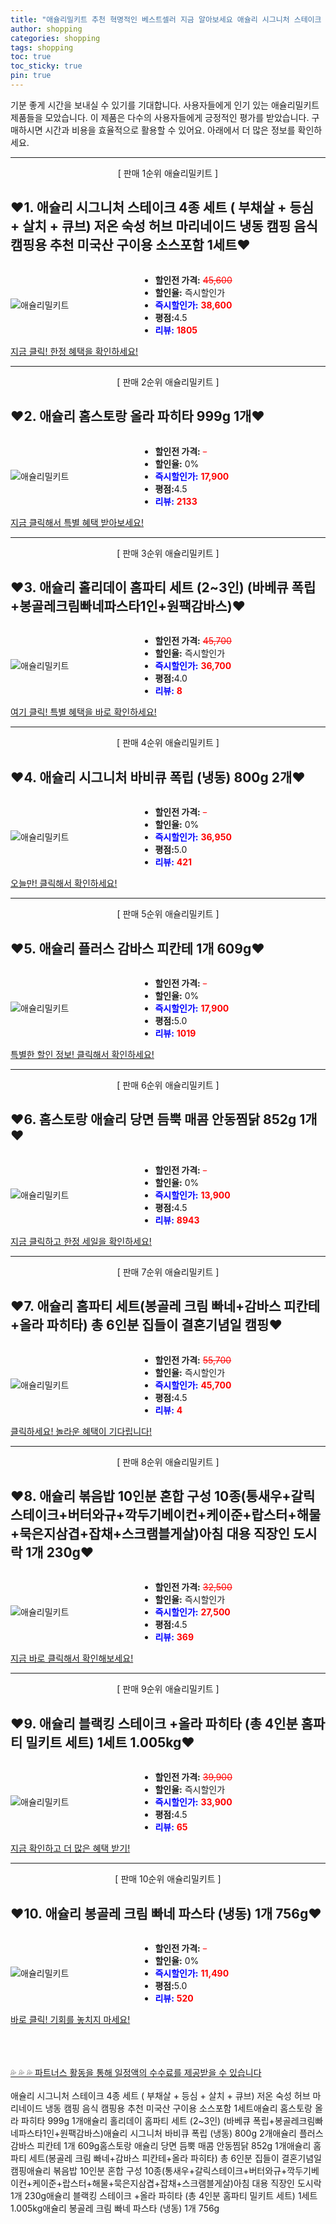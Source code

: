 ```yaml
---
title: "애슐리밀키트 추천 혁명적인 베스트셀러 지금 알아보세요 애슐리 시그니처 스테이크 4종 세트"
author: shopping
categories: shopping
tags: shopping
toc: true
toc_sticky: true
pin: true
---
```

기분 좋게 시간을 보내실 수 있기를 기대합니다. 사용자들에게 인기 있는 애슐리밀키트 제품들을 모았습니다. 이 제품은 다수의 사용자들에게 긍정적인 평가를 받았습니다. 구매하시면 시간과 비용을 효율적으로 활용할 수 있어요. 아래에서 더 많은 정보를 확인하세요.

---
<p class="toplist" style="margin: 0 auto; display: block; width: fit-content;">[ 판매 1순위 애슐리밀키트 ]</p>

<h2><strong>❤️1. 애슐리 시그니처 스테이크 4종 세트 ( 부채살 + 등심 + 살치 + 큐브) 저온 숙성 허브 마리네이드 냉동 캠핑 음식 캠핑용 추천 미국산 구이용 소스포함 1세트❤️</strong></h2>

<div style="display: flex; align-items: center;">
    <div style="flex: 0.4;">
        <img src="https://thumbnail10.coupangcdn.com/thumbnails/remote/230x230ex/image/vendor_inventory/a2eb/7a65e2fe16809ee9c1f2495fce039d2e677d76e1ce57e5d1735060fba3b2.jpg" alt="애슐리밀키트" style="max-width: 100%;">
    </div>
    <div style="flex: 0.6; margin-left: 10px;">
        <ul>
            <li><strong>할인전 가격:</strong> <del style="color: red;">45,600</del></li>
            <li><strong>할인율:</strong> 즉시할인가</li>
            <li><span style='color:blue'><strong>즉시할인가:</strong></span> <span style='color:red'><strong>38,600</strong></span></li>
            <li><strong>평점:</strong>4.5</li>
            <li><span style='color:blue'><strong>리뷰:</strong></span> <span style='color:red'><strong>1805</strong></span></li>
        </ul>
    </div>
</div>
<div class="center">
    <a href="https://selin100587.github.io?lptag=AF9450613&subid=githubio&pageKey=7786500495&traceid=V0-153&itemId=9739420813&vendorItemId=88616592813" class="myButton">
        지금 클릭! 한정 혜택을 확인하세요!
    </a>
</div>


---
<p class="toplist" style="margin: 0 auto; display: block; width: fit-content;">[ 판매 2순위 애슐리밀키트 ]</p>

<h2><strong>❤️2. 애슐리 홈스토랑 올라 파히타 999g 1개❤️</strong></h2>

<div style="display: flex; align-items: center;">
    <div style="flex: 0.4;">
        <img src="https://thumbnail8.coupangcdn.com/thumbnails/remote/230x230ex/image/retail/images/1241617493828160-82cf6d2f-8b20-44eb-8e87-e7c612fd64d8.jpg" alt="애슐리밀키트" style="max-width: 100%;">
    </div>
    <div style="flex: 0.6; margin-left: 10px;">
        <ul>
            <li><strong>할인전 가격:</strong> <del style="color: red;">-</del></li>
            <li><strong>할인율:</strong> 0%</li>
            <li><span style='color:blue'><strong>즉시할인가:</strong></span> <span style='color:red'><strong>17,900</strong></span></li>
            <li><strong>평점:</strong>4.5</li>
            <li><span style='color:blue'><strong>리뷰:</strong></span> <span style='color:red'><strong>2133</strong></span></li>
        </ul>
    </div>
</div>
<div class="center">
    <a href="https://selin100587.github.io?lptag=AF9450613&subid=githubio&pageKey=2359443076&traceid=V0-153&itemId=4095200584&vendorItemId=72079178680" class="myButton">
        지금 클릭해서 특별 혜택 받아보세요!
    </a>
</div>


---
<p class="toplist" style="margin: 0 auto; display: block; width: fit-content;">[ 판매 3순위 애슐리밀키트 ]</p>

<h2><strong>❤️3. 애슐리 홀리데이 홈파티 세트 (2~3인) (바베큐 폭립+봉골레크림빠네파스타1인+원팩감바스)❤️</strong></h2>

<div style="display: flex; align-items: center;">
    <div style="flex: 0.4;">
        <img src="https://thumbnail8.coupangcdn.com/thumbnails/remote/230x230ex/image/vendor_inventory/c66a/a656118bb2e6f63acce75c0db699df801019fb01cafdbc208f73b437dbdf.jpg" alt="애슐리밀키트" style="max-width: 100%;">
    </div>
    <div style="flex: 0.6; margin-left: 10px;">
        <ul>
            <li><strong>할인전 가격:</strong> <del style="color: red;">45,700</del></li>
            <li><strong>할인율:</strong> 즉시할인가</li>
            <li><span style='color:blue'><strong>즉시할인가:</strong></span> <span style='color:red'><strong>36,700</strong></span></li>
            <li><strong>평점:</strong>4.0</li>
            <li><span style='color:blue'><strong>리뷰:</strong></span> <span style='color:red'><strong>8</strong></span></li>
        </ul>
    </div>
</div>
<div class="center">
    <a href="https://selin100587.github.io?lptag=AF9450613&subid=githubio&pageKey=7972185017&traceid=V0-153&itemId=22086174685&vendorItemId=89133213625" class="myButton">
        여기 클릭! 특별 혜택을 바로 확인하세요!
    </a>
</div>


---
<p class="toplist" style="margin: 0 auto; display: block; width: fit-content;">[ 판매 4순위 애슐리밀키트 ]</p>

<h2><strong>❤️4. 애슐리 시그니처 바비큐 폭립 (냉동) 800g 2개❤️</strong></h2>

<div style="display: flex; align-items: center;">
    <div style="flex: 0.4;">
        <img src="https://thumbnail6.coupangcdn.com/thumbnails/remote/230x230ex/image/retail/images/d36e7a20-d91b-427f-89f7-a2ed7371b5c09217108230244680680.png" alt="애슐리밀키트" style="max-width: 100%;">
    </div>
    <div style="flex: 0.6; margin-left: 10px;">
        <ul>
            <li><strong>할인전 가격:</strong> <del style="color: red;">-</del></li>
            <li><strong>할인율:</strong> 0%</li>
            <li><span style='color:blue'><strong>즉시할인가:</strong></span> <span style='color:red'><strong>36,950</strong></span></li>
            <li><strong>평점:</strong>5.0</li>
            <li><span style='color:blue'><strong>리뷰:</strong></span> <span style='color:red'><strong>421</strong></span></li>
        </ul>
    </div>
</div>
<div class="center">
    <a href="https://selin100587.github.io?lptag=AF9450613&subid=githubio&pageKey=7589819132&traceid=V0-153&itemId=20143506888&vendorItemId=87236840526" class="myButton">
        오늘만! 클릭해서 확인하세요!
    </a>
</div>


---
<p class="toplist" style="margin: 0 auto; display: block; width: fit-content;">[ 판매 5순위 애슐리밀키트 ]</p>

<h2><strong>❤️5. 애슐리 플러스 감바스 피칸테 1개 609g❤️</strong></h2>

<div style="display: flex; align-items: center;">
    <div style="flex: 0.4;">
        <img src="https://thumbnail6.coupangcdn.com/thumbnails/remote/230x230ex/image/retail/images/733012311255286-05f2be8d-e7ca-41c2-be9a-10936e234426.jpg" alt="애슐리밀키트" style="max-width: 100%;">
    </div>
    <div style="flex: 0.6; margin-left: 10px;">
        <ul>
            <li><strong>할인전 가격:</strong> <del style="color: red;">-</del></li>
            <li><strong>할인율:</strong> 0%</li>
            <li><span style='color:blue'><strong>즉시할인가:</strong></span> <span style='color:red'><strong>17,900</strong></span></li>
            <li><strong>평점:</strong>5.0</li>
            <li><span style='color:blue'><strong>리뷰:</strong></span> <span style='color:red'><strong>1019</strong></span></li>
        </ul>
    </div>
</div>
<div class="center">
    <a href="https://selin100587.github.io?lptag=AF9450613&subid=githubio&pageKey=6565459953&traceid=V0-153&itemId=14716851774&vendorItemId=81957567566" class="myButton">
        특별한 할인 정보! 클릭해서 확인하세요!
    </a>
</div>


---
<p class="toplist" style="margin: 0 auto; display: block; width: fit-content;">[ 판매 6순위 애슐리밀키트 ]</p>

<h2><strong>❤️6. 홈스토랑 애슐리 당면 듬뿍 매콤 안동찜닭 852g 1개❤️</strong></h2>

<div style="display: flex; align-items: center;">
    <div style="flex: 0.4;">
        <img src="https://thumbnail8.coupangcdn.com/thumbnails/remote/230x230ex/image/retail/images/197525094871303-eeed5dc0-5d12-4a95-9c11-e12192494aac.jpg" alt="애슐리밀키트" style="max-width: 100%;">
    </div>
    <div style="flex: 0.6; margin-left: 10px;">
        <ul>
            <li><strong>할인전 가격:</strong> <del style="color: red;">-</del></li>
            <li><strong>할인율:</strong> 0%</li>
            <li><span style='color:blue'><strong>즉시할인가:</strong></span> <span style='color:red'><strong>13,900</strong></span></li>
            <li><strong>평점:</strong>4.5</li>
            <li><span style='color:blue'><strong>리뷰:</strong></span> <span style='color:red'><strong>8943</strong></span></li>
        </ul>
    </div>
</div>
<div class="center">
    <a href="https://selin100587.github.io?lptag=AF9450613&subid=githubio&pageKey=2359442699&traceid=V0-153&itemId=4095200168&vendorItemId=72079178026" class="myButton">
        지금 클릭하고 한정 세일을 확인하세요!
    </a>
</div>


---
<p class="toplist" style="margin: 0 auto; display: block; width: fit-content;">[ 판매 7순위 애슐리밀키트 ]</p>

<h2><strong>❤️7. 애슐리 홈파티 세트(봉골레 크림 빠네+감바스 피칸테+올라 파히타) 총 6인분 집들이 결혼기념일 캠핑❤️</strong></h2>

<div style="display: flex; align-items: center;">
    <div style="flex: 0.4;">
        <img src="https://thumbnail7.coupangcdn.com/thumbnails/remote/230x230ex/image/vendor_inventory/a742/973ca7e09693db7a866465fdf572ba47617d38cf3857788f16b835c46de6.jpg" alt="애슐리밀키트" style="max-width: 100%;">
    </div>
    <div style="flex: 0.6; margin-left: 10px;">
        <ul>
            <li><strong>할인전 가격:</strong> <del style="color: red;">55,700</del></li>
            <li><strong>할인율:</strong> 즉시할인가</li>
            <li><span style='color:blue'><strong>즉시할인가:</strong></span> <span style='color:red'><strong>45,700</strong></span></li>
            <li><strong>평점:</strong>4.5</li>
            <li><span style='color:blue'><strong>리뷰:</strong></span> <span style='color:red'><strong>4</strong></span></li>
        </ul>
    </div>
</div>
<div class="center">
    <a href="https://selin100587.github.io?lptag=AF9450613&subid=githubio&pageKey=8054570289&traceid=V0-153&itemId=22602221645&vendorItemId=89643860224" class="myButton">
        클릭하세요! 놀라운 혜택이 기다립니다!
    </a>
</div>


---
<p class="toplist" style="margin: 0 auto; display: block; width: fit-content;">[ 판매 8순위 애슐리밀키트 ]</p>

<h2><strong>❤️8. 애슐리 볶음밥 10인분 혼합 구성 10종(통새우+갈릭스테이크+버터와규+깍두기베이컨+케이준+랍스터+해물+묵은지삼겹+잡채+스크램블게살)아침 대용 직장인 도시락 1개 230g❤️</strong></h2>

<div style="display: flex; align-items: center;">
    <div style="flex: 0.4;">
        <img src="https://thumbnail8.coupangcdn.com/thumbnails/remote/230x230ex/image/vendor_inventory/a171/241e7804240bda36785dc7a938454ca7047b32af925c6c3ebc0466fb62e5.jpg" alt="애슐리밀키트" style="max-width: 100%;">
    </div>
    <div style="flex: 0.6; margin-left: 10px;">
        <ul>
            <li><strong>할인전 가격:</strong> <del style="color: red;">32,500</del></li>
            <li><strong>할인율:</strong> 즉시할인가</li>
            <li><span style='color:blue'><strong>즉시할인가:</strong></span> <span style='color:red'><strong>27,500</strong></span></li>
            <li><strong>평점:</strong>4.5</li>
            <li><span style='color:blue'><strong>리뷰:</strong></span> <span style='color:red'><strong>369</strong></span></li>
        </ul>
    </div>
</div>
<div class="center">
    <a href="https://selin100587.github.io?lptag=AF9450613&subid=githubio&pageKey=7937090267&traceid=V0-153&itemId=21849825504&vendorItemId=88898090025" class="myButton">
        지금 바로 클릭해서 확인해보세요!
    </a>
</div>


---
<p class="toplist" style="margin: 0 auto; display: block; width: fit-content;">[ 판매 9순위 애슐리밀키트 ]</p>

<h2><strong>❤️9. 애슐리 블랙킹 스테이크 +올라 파히타 (총 4인분 홈파티 밀키트 세트) 1세트 1.005kg❤️</strong></h2>

<div style="display: flex; align-items: center;">
    <div style="flex: 0.4;">
        <img src="https://thumbnail9.coupangcdn.com/thumbnails/remote/230x230ex/image/vendor_inventory/4efb/b95f0383d6d075c58bc435475f56b8c35b4f4e6f0d09a5cd66c9323edc28.jpg" alt="애슐리밀키트" style="max-width: 100%;">
    </div>
    <div style="flex: 0.6; margin-left: 10px;">
        <ul>
            <li><strong>할인전 가격:</strong> <del style="color: red;">39,900</del></li>
            <li><strong>할인율:</strong> 즉시할인가</li>
            <li><span style='color:blue'><strong>즉시할인가:</strong></span> <span style='color:red'><strong>33,900</strong></span></li>
            <li><strong>평점:</strong>4.5</li>
            <li><span style='color:blue'><strong>리뷰:</strong></span> <span style='color:red'><strong>65</strong></span></li>
        </ul>
    </div>
</div>
<div class="center">
    <a href="https://selin100587.github.io?lptag=AF9450613&subid=githubio&pageKey=5546520749&traceid=V0-153&itemId=8751088859&vendorItemId=88529823205" class="myButton">
        지금 확인하고 더 많은 혜택 받기!
    </a>
</div>


---
<p class="toplist" style="margin: 0 auto; display: block; width: fit-content;">[ 판매 10순위 애슐리밀키트 ]</p>

<h2><strong>❤️10. 애슐리 봉골레 크림 빠네 파스타 (냉동) 1개 756g❤️</strong></h2>

<div style="display: flex; align-items: center;">
    <div style="flex: 0.4;">
        <img src="https://thumbnail9.coupangcdn.com/thumbnails/remote/230x230ex/image/retail/images/708933735430230-6f2b3166-d367-4971-ba4b-6d7ceb21083e.jpg" alt="애슐리밀키트" style="max-width: 100%;">
    </div>
    <div style="flex: 0.6; margin-left: 10px;">
        <ul>
            <li><strong>할인전 가격:</strong> <del style="color: red;">-</del></li>
            <li><strong>할인율:</strong> 0%</li>
            <li><span style='color:blue'><strong>즉시할인가:</strong></span> <span style='color:red'><strong>11,490</strong></span></li>
            <li><strong>평점:</strong>5.0</li>
            <li><span style='color:blue'><strong>리뷰:</strong></span> <span style='color:red'><strong>520</strong></span></li>
        </ul>
    </div>
</div>
<div class="center">
    <a href="https://selin100587.github.io?lptag=AF9450613&subid=githubio&pageKey=6839902567&traceid=V0-153&itemId=16261816878&vendorItemId=83454681983" class="myButton">
        바로 클릭! 기회를 놓치지 마세요!
    </a>
</div>

<br><br><br>[💦 💦 💦 파트너스 활동을 통해 일정액의 수수료를 제공받을 수 있습니다](https://link.coupang.com/a/bcpT2c)<br><br>애슐리 시그니처 스테이크 4종 세트 ( 부채살 + 등심 + 살치 + 큐브) 저온 숙성 허브 마리네이드 냉동 캠핑 음식 캠핑용 추천 미국산 구이용 소스포함 1세트애슐리 홈스토랑 올라 파히타 999g 1개애슐리 홀리데이 홈파티 세트 (2~3인) (바베큐 폭립+봉골레크림빠네파스타1인+원팩감바스)애슐리 시그니처 바비큐 폭립 (냉동) 800g 2개애슐리 플러스 감바스 피칸테 1개 609g홈스토랑 애슐리 당면 듬뿍 매콤 안동찜닭 852g 1개애슐리 홈파티 세트(봉골레 크림 빠네+감바스 피칸테+올라 파히타) 총 6인분 집들이 결혼기념일 캠핑애슐리 볶음밥 10인분 혼합 구성 10종(통새우+갈릭스테이크+버터와규+깍두기베이컨+케이준+랍스터+해물+묵은지삼겹+잡채+스크램블게살)아침 대용 직장인 도시락 1개 230g애슐리 블랙킹 스테이크 +올라 파히타 (총 4인분 홈파티 밀키트 세트) 1세트 1.005kg애슐리 봉골레 크림 빠네 파스타 (냉동) 1개 756g